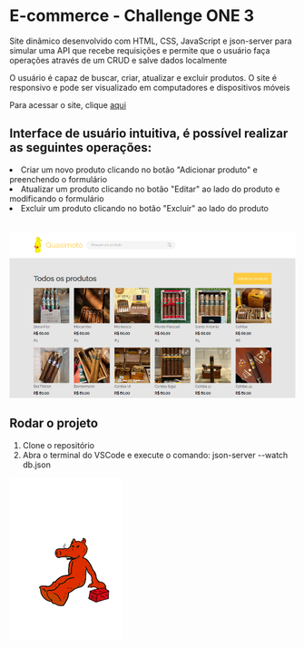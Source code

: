 <h1>E-commerce - Challenge ONE 3</h1>
<p>Site dinâmico desenvolvido com HTML, CSS, JavaScript e json-server para simular uma API que recebe requisições e permite que o usuário faça operações através de um CRUD e salve dados localmente</p>
<p>O usuário é capaz de  buscar, criar, atualizar e excluir produtos. O site é responsivo e pode ser visualizado em computadores e dispositivos móveis</p>

Para acessar o site, clique <a href="https://one-ecommerce-quas.netlify.app/" target="_blank">aqui</a>

<h2>Interface de usuário intuitiva, é possível realizar as seguintes operações:</h2>

<li>Criar um novo produto clicando no botão "Adicionar produto" e preenchendo o formulário</li>
<li>Atualizar um produto clicando no botão "Editar" ao lado do produto e modificando o formulário</li>
<li>Excluir um produto clicando no botão "Excluir" ao lado do produto</li>
<br>
<br>
<img src="img/print.png" alt="print" style="width: 800px;">

<h2>Rodar o projeto</h2>

<ol>
<li>Clone o repositório</li>
<li>Abra o terminal do VSCode e execute o comando: json-server --watch db.json</li>
</ol>

<img src="img/quasimoto.gif" alt="quasimoto gif" style="width: 200px;">
